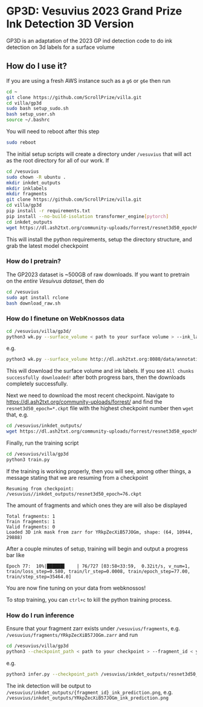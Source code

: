 # GP3D: Vesuvius 2023 Grand Prize Ink Detection 3D Version

GP3D is an adaptation of the 2023 GP ind detection code to do ink detection on 3d labels for a surface volume

## How do I use it?

If you are using a fresh AWS instance such as a `g6` or `g6e` then run

```bash
cd ~
git clone https://github.com/ScrollPrize/villa.git
cd villa/gp3d
sudo bash setup_sudo.sh
bash setup_user.sh
source ~/.bashrc
```
You will need to reboot after this step

```bash
sudo reboot
```

The initial setup scripts will create a directory under `/vesuvius` that will act as the root directory for all of our work. If

```bash
cd /vesuvius
sudo chown -R ubuntu .
mkdir inkdet_outputs
mkdir inklabels
mkdir fragments
git clone https://github.com/ScrollPrize/villa.git
cd villa/gp3d
pip install -r requirements.txt
pip install --no-build-isolation transformer_engine[pytorch]
cd inkdet_outputs
wget https://dl.ash2txt.org/community-uploads/forrest/resnet3d50_epoch%3D76.ckpt
```

This will install the python requirements, setup the directory structure, and grab the latest model checkpoint

### How do I pretrain?

The GP2023 dataset is ~500GB of raw downloads. If you want to pretrain on the _entire Vesuivus dataset_, then do

```bash
cd /vesuvius
sudo apt install rclone
bash download_raw.sh
```

### How do I finetune on WebKnossos data

```bash
cd /vesuvius/villa/gp3d/
python3 wk.py --surface_volume < path to your surface volume > --ink_labels < path to your inklabels >
```

e.g.

```bash
python3 wk.py --surface_volume http://dl.ash2txt.org:8080/data/annotations/zarr/YRkpZecXiB57JOGm/surface_volume/1/ --ink_labels http://dl.ash2txt.org:8080/data/annotations/zarr/YRkpZecXiB57JOGm/ink_labels/1/
```

This will download the surface volume and ink labels. If you see `All chunks successfully downloaded!` after both progress bars, then the downloads completely successfully. 

Next we need to download the most recent checkpoint. Navigate to https://dl.ash2txt.org/community-uploads/forrest/ and find the `resnet3d50_epoch=*.ckpt` file with the highest checkpoint number then `wget` that, e.g.

```bash
cd /vesuvius/inkdet_outputs/
wget https://dl.ash2txt.org/community-uploads/forrest/resnet3d50_epoch%3D76.ckpt
```

Finally, run the training script

```bash
cd /vesuvius/villa/gp3d
python3 train.py
```
If the training is working properly, then you will see, among other things, a message stating that we are resuming from a checkpoint

```
Resuming from checkpoint: /vesuvius//inkdet_outputs/resnet3d50_epoch=76.ckpt
```

The amount of fragments and which ones they are will also be displayed

```
Total fragments: 1
Train fragments: 1
Valid fragments: 0
Loaded 3D ink mask from zarr for YRkpZecXiB57JOGm, shape: (64, 10944, 29888)
```

After a couple minutes of setup, training will begin and output a progress bar like

```
Epoch 77:  10%|██████▌    | 76/727 [03:58<33:59,  0.32it/s, v_num=1, train/loss_step=0.580, train/lr_step=0.0008, train/epoch_step=77.00, train/step_step=35464.0]
```

You are now fine tuning on your data from webknossos!

To stop training, you can `ctrl+c` to kill the python training process. 

### How do I run inference

Ensure that your fragment zarr exists under `/vesuvius/fragments`, e.g. `/vesuvius/fragments/YRkpZecXiB57JOGm.zarr` and run

```bash
cd /vesuvius/villa/gp3d
python3 --checkpoint_path < path to your checkpoint > --fragment_id < your fragment id>
```

e.g.

```bash
python3 infer.py --checkpoint_path /vesuvius/inkdet_outputs/resnet3d50_epoch=76.ckpt --fragment_id YRkpZecXiB57JOGm
```

The ink detection will be output to `/vesuvius/inkdet_outputs/{fragment_id}_ink_prediction.png`, e.g.  `/vesuvius/inkdet_outputs/YRkpZecXiB57JOGm_ink_prediction.png`